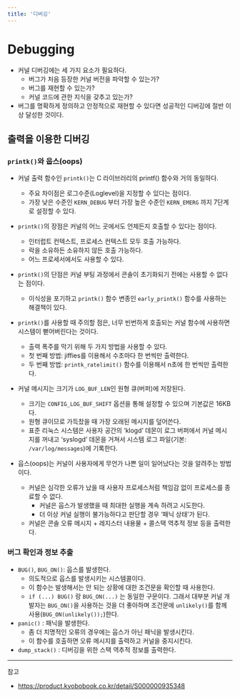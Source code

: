 ```yaml
---
title: '디버깅'
---
```

# Debugging

- 커널 디버깅에는 세 가지 요소가 필요하다. 
  - 버그가 처음 등장한 커널 버전을 파악할 수 있는가?
  - 버그를 재현할 수 있는가?
  - 커널 코드에 관한 지식을 갖추고 있는가?
- 버그를 명확하게 정의하고 안정적으로 재현할 수 있다면 성공적인 디버깅에 절반 이상 달성한 것이다.
​
## 출력을 이용한 디버깅

### `printk()`와 웁스(oops)

- 커널 출력 함수인 `printk()`는 C 라이브러리의 printf() 함수와 거의 동일하다. 
  - 주요 차이점은 로그수준(Loglevel)을 지정할 수 있다는 점이다.
  - 가장 낮은 수준인 `KERN_DEBUG` 부터 가장 높은 수준인 `KERN_EMERG` 까지 7단계로 설정할 수 있다.
  
- `printk()`의 장점은 커널의 어느 곳에서도 언제든지 호출할 수 있다는 점이다. 
  - 인터럽트 컨텍스트, 프로세스 컨텍스트 모두 호출 가능하다.
  - 락을 소유하든 소유하지 않든 호출 가능하다.
  - 어느 프로세서에서도 사용할 수 있다.
  
- `printk()`의 단점은 커널 부팅 과정에서 콘솔이 초기화되기 전에는 사용할 수 없다는 점이다. 
  - 이식성을 포기하고 `printk()` 함수 변종인 `early_printk()` 함수를 사용하는 해결책이 있다.
  
- `printk()`를 사용할 때 주의할 점은, 너무 빈번하게 호출되는 커널 함수에 사용하면 시스템이 뻗어버린다는 것이다. 
  - 출력 폭주를 막기 위해 두 가지 방법을 사용할 수 있다.
  - 첫 번째 방법: jiffies를 이용해서 수초마다 한 번씩만 출력한다.
  - 두 번째 방법: `printk_ratelimit()` 함수를 이용해서 n초에 한 번씩만 출력한다.
  
- 커널 메시지는 크기가 `LOG_BUF_LEN`인 원형 큐(버퍼)에 저장된다. 
  - 크기는 `CONFIG_LOG_BUF_SHIFT` 옵션을 통해 설정할 수 있으며 기본값은 16KB다.
  - 원형 큐이므로 가득찼을 때 가장 오래된 메시지를 덮어쓴다.
  - 표준 리눅스 시스템은 사용자 공간의 ‘klogd’ 데몬이 로그 버퍼에서 커널 메시지를 꺼내고 ‘syslogd’ 데몬을 거쳐서 시스템 로그 파일(기본: `/var/log/messages`)에 기록한다.
  
- 웁스(oops)는 커널이 사용자에게 무언가 나쁜 일이 일어났다는 것을 알려주는 방법이다. 
  - 커널은 심각한 오류가 났을 때 사용자 프로세스처럼 책임감 없이 프로세스를 종료할 수 없다. 
    - 커널은 웁스가 발생했을 때 최대한 실행을 계속 하려고 시도한다.
    - 더 이상 커널 실행이 불가능하다고 판단할 경우 ‘패닉 상태’가 된다.
  - 커널은 콘솔 오류 메시지 + 레지스터 내용물 + 콜스택 역추적 정보 등을 출력한다.

### 버그 확인과 정보 추출

- `BUG()`, `BUG_ON()`: 웁스를 발생한다. 
  - 의도적으로 웁스를 발생시키는 시스템콜이다.
  - 이 함수는 발생해서는 안 되는 상황에 대한 조건문을 확인할 때 사용한다.
  - `if (...) BUG()` 랑 `BUG_ON(...)` 는 동일한 구문이다. 그래서 대부분 커널 개발자는 `BUG_ON()`을 사용하는 것을 더 좋아하며 조건문에 `unlikely()`를 함께 사용(`BUG_ON(unlikely());`)한다.
- `panic()` : 패닉을 발생한다. 
  - 좀 더 치명적인 오류의 경우에는 웁스가 아닌 패닉을 발생시킨다.
  - 이 함수를 호출하면 오류 메시지를 출력하고 커널을 중지시킨다.
- `dump_stack()` : 디버깅을 위한 스택 역추적 정보를 출력한다.

---
참고
- https://product.kyobobook.co.kr/detail/S000000935348